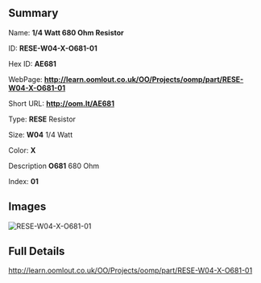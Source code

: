 

## Summary
 
Name: __1/4 Watt 680 Ohm Resistor__

ID: __RESE-W04-X-O681-01__

Hex ID: __AE681__

WebPage: __http://learn.oomlout.co.uk/OO/Projects/oomp/part/RESE-W04-X-O681-01__

Short URL: __http://oom.lt/AE681__


Type: __RESE__ Resistor 

Size: __W04__ 1/4 Watt 

Color: __X__  

Description __O681__ 680 Ohm 

Index: __01__


## Images
![RESE-W04-X-O681-01](http://oomlout.com/oomp-gen/parts/RESE-W04-X-O681-01/RESE-W04-X-O681-01_420.jpg)



## Full Details

 http://learn.oomlout.co.uk/OO/Projects/oomp/part/RESE-W04-X-O681-01














